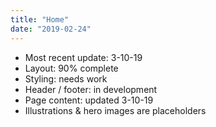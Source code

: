 ```yaml
---
title: "Home"
date: "2019-02-24"
---
```

- Most recent update: 3-10-19
- Layout: 90% complete
- Styling: needs work
- Header / footer: in development
- Page content: updated 3-10-19
- Illustrations & hero images are placeholders
